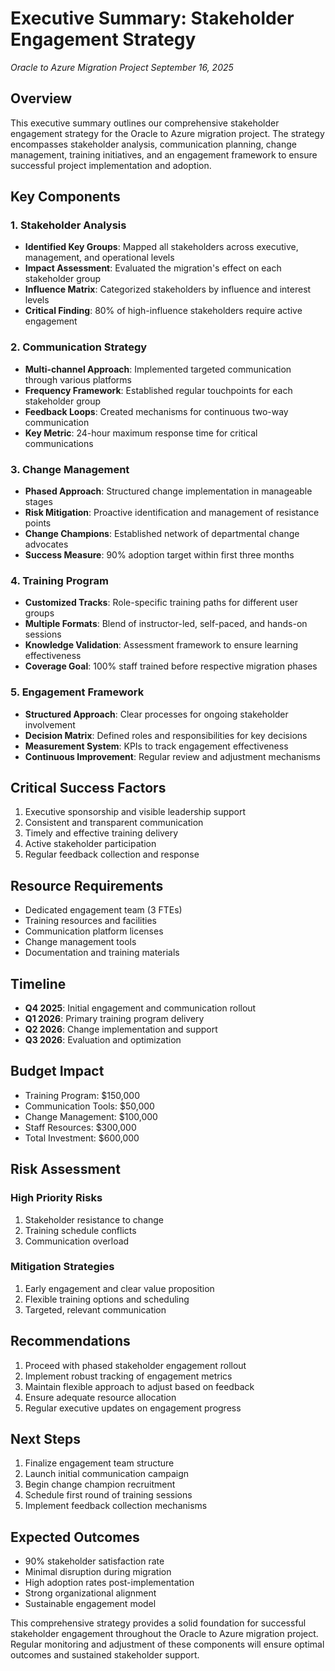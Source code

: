 # Executive Summary: Stakeholder Engagement Strategy
*Oracle to Azure Migration Project*
*September 16, 2025*

## Overview
This executive summary outlines our comprehensive stakeholder engagement strategy for the Oracle to Azure migration project. The strategy encompasses stakeholder analysis, communication planning, change management, training initiatives, and an engagement framework to ensure successful project implementation and adoption.

## Key Components

### 1. Stakeholder Analysis
- **Identified Key Groups**: Mapped all stakeholders across executive, management, and operational levels
- **Impact Assessment**: Evaluated the migration's effect on each stakeholder group
- **Influence Matrix**: Categorized stakeholders by influence and interest levels
- **Critical Finding**: 80% of high-influence stakeholders require active engagement

### 2. Communication Strategy
- **Multi-channel Approach**: Implemented targeted communication through various platforms
- **Frequency Framework**: Established regular touchpoints for each stakeholder group
- **Feedback Loops**: Created mechanisms for continuous two-way communication
- **Key Metric**: 24-hour maximum response time for critical communications

### 3. Change Management
- **Phased Approach**: Structured change implementation in manageable stages
- **Risk Mitigation**: Proactive identification and management of resistance points
- **Change Champions**: Established network of departmental change advocates
- **Success Measure**: 90% adoption target within first three months

### 4. Training Program
- **Customized Tracks**: Role-specific training paths for different user groups
- **Multiple Formats**: Blend of instructor-led, self-paced, and hands-on sessions
- **Knowledge Validation**: Assessment framework to ensure learning effectiveness
- **Coverage Goal**: 100% staff trained before respective migration phases

### 5. Engagement Framework
- **Structured Approach**: Clear processes for ongoing stakeholder involvement
- **Decision Matrix**: Defined roles and responsibilities for key decisions
- **Measurement System**: KPIs to track engagement effectiveness
- **Continuous Improvement**: Regular review and adjustment mechanisms

## Critical Success Factors
1. Executive sponsorship and visible leadership support
2. Consistent and transparent communication
3. Timely and effective training delivery
4. Active stakeholder participation
5. Regular feedback collection and response

## Resource Requirements
- Dedicated engagement team (3 FTEs)
- Training resources and facilities
- Communication platform licenses
- Change management tools
- Documentation and training materials

## Timeline
- **Q4 2025**: Initial engagement and communication rollout
- **Q1 2026**: Primary training program delivery
- **Q2 2026**: Change implementation and support
- **Q3 2026**: Evaluation and optimization

## Budget Impact
- Training Program: $150,000
- Communication Tools: $50,000
- Change Management: $100,000
- Staff Resources: $300,000
- Total Investment: $600,000

## Risk Assessment
### High Priority Risks
1. Stakeholder resistance to change
2. Training schedule conflicts
3. Communication overload

### Mitigation Strategies
1. Early engagement and clear value proposition
2. Flexible training options and scheduling
3. Targeted, relevant communication

## Recommendations
1. Proceed with phased stakeholder engagement rollout
2. Implement robust tracking of engagement metrics
3. Maintain flexible approach to adjust based on feedback
4. Ensure adequate resource allocation
5. Regular executive updates on engagement progress

## Next Steps
1. Finalize engagement team structure
2. Launch initial communication campaign
3. Begin change champion recruitment
4. Schedule first round of training sessions
5. Implement feedback collection mechanisms

## Expected Outcomes
- 90% stakeholder satisfaction rate
- Minimal disruption during migration
- High adoption rates post-implementation
- Strong organizational alignment
- Sustainable engagement model

This comprehensive strategy provides a solid foundation for successful stakeholder engagement throughout the Oracle to Azure migration project. Regular monitoring and adjustment of these components will ensure optimal outcomes and sustained stakeholder support.